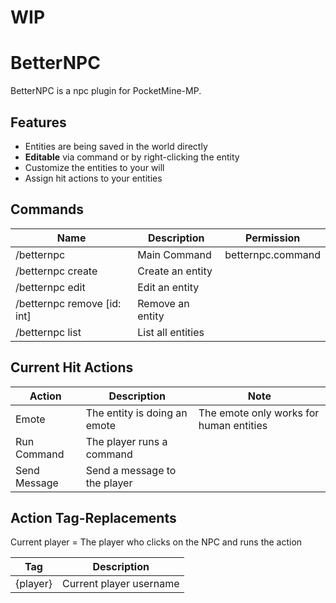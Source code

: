 # WIP

# BetterNPC
BetterNPC is a npc plugin for PocketMine-MP.

## Features
- Entities are being saved in the world directly
- **Editable** via command or by right-clicking the entity
- Customize the entities to your will
- Assign hit actions to your entities

## Commands
| Name                        | Description       | Permission        |
|-----------------------------|-------------------|-------------------|
| /betternpc                  | Main Command      | betternpc.command |
| /betternpc create           | Create an entity  |                   |
| /betternpc edit             | Edit an entity    |                   |
| /betternpc remove [id: int] | Remove an entity  |                   |
| /betternpc list             | List all entities |                   |

## Current Hit Actions
| Action       | Description                      | Note                                       |
|--------------|----------------------------------|--------------------------------------------|
| Emote        | The entity is doing an emote     | The emote only works for human entities    |
| Run Command  | The player runs a command        |                                            |
| Send Message | Send a message to the player     |                                            |

## Action Tag-Replacements
Current player = The player who clicks on the NPC and runs the action

| Tag      | Description               |
|----------|---------------------------|
| {player} | Current player username   |